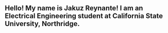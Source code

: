## Hello! My name is Jakuz Reynante! I am an Electrical Engineering student at California State University, Northridge.

<!--
**jakuzreynante/jakuzreynante** is a ✨ _special_ ✨ repository because its `README.md` (this file) appears on your GitHub profile.
Hello! My name is Jakuz Reynante! I am an Electrical Engineering student at California State University, Northridge.
Here are some ideas to get you started:

- 🔭 I’m currently working on ...
- 🌱 I’m currently learning ...
- 👯 I’m looking to collaborate on ...
- 🤔 I’m looking for help with ...
- 💬 Ask me about ...
- 📫 How to reach me: ...
- 😄 Pronouns: ...
- ⚡ Fun fact: ...
-->
